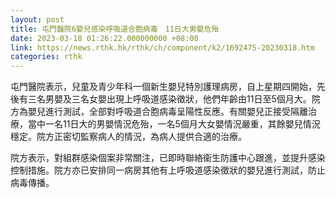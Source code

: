 ```yaml
---
layout: post
title: 屯門醫院6嬰兒感染呼吸道合胞病毒　11日大男嬰危殆
date: 2023-03-18 01:26:22.000000000 +08:00
link: https://news.rthk.hk/rthk/ch/component/k2/1692475-20230318.htm
categories: rthk
---
```


屯門醫院表示，兒童及青少年科一個新生嬰兒特別護理病房，自上星期四開始，先後有三名男嬰及三名女嬰出現上呼吸道感染徵狀，他們年齡由11日至5個月大。院方為嬰兒進行測試，全部對呼吸道合胞病毒呈陽性反應。有關嬰兒正接受隔離治療，當中一名11日大的男嬰情況危殆，一名5個月大女嬰情況嚴重，其餘嬰兒情況穩定。院方正密切監察病人的情況，為病人提供合適的治療。

院方表示，對組群感染個案非常關注，已即時聯絡衞生防護中心跟進，並提升感染控制措施。院方亦已安排同一病房其他有上呼吸道感染徵狀的嬰兒進行測試，防止病毒傳播。
